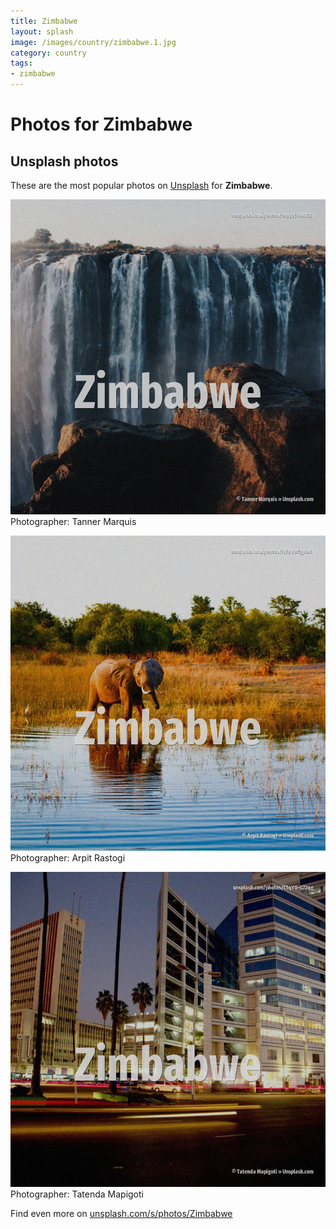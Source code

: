 ```yaml
---
title: Zimbabwe
layout: splash
image: /images/country/zimbabwe.1.jpg
category: country
tags:
- zimbabwe
---
```

# Photos for Zimbabwe
 
## Unsplash photos
These are the most popular photos on [Unsplash](https://unsplash.com) for **Zimbabwe**.
 
![Zimbabwe](/images/country/zimbabwe.1.jpg)
Photographer:  Tanner Marquis
 
![Zimbabwe](/images/country/zimbabwe.2.jpg)
Photographer:  Arpit Rastogi
 
![Zimbabwe](/images/country/zimbabwe.3.jpg)
Photographer:  Tatenda Mapigoti
 
Find even more on [unsplash.com/s/photos/Zimbabwe](https://unsplash.com/s/photos/Zimbabwe)
 
